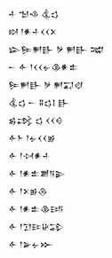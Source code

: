 <div class='block'>
<div class='line'>𒈦 𒈠𒈾 𒆬𒌓</div>
<div class='line'>𒊭 𒁹𒀭𒈦𒌋𒌋𒉽</div>
<div class='line'>𒇽𒌉𒂍𒃲 𒃻 𒂍𒃲 𒉋</div>
<div class='line'>𒀸 𒅆 𒁹𒌋𒌋𒉡𒆠𒀭𒉺</div>
<div class='line'>𒌉𒂍𒃲 𒃻 𒂍𒍑𒋼</div>
<div class='line'>𒆬𒌓 𒀸 𒐉𒌓𒋙 𒃲</div>
<div class='line'>𒌗𒃶 𒌓 𒌋𒌋𒄰</div>
<div class='line'>𒅆𒈨 𒁹𒉡𒌋𒌋𒂊</div>
<div class='line'>𒅆 𒁹𒀴𒀭𒈦</div>
<div class='line'>𒅆 𒁹𒀭𒉺𒋢𒀀𒉌</div>
<div class='line'>𒅆 𒁹𒉽𒂊𒁲</div>
<div class='line'>𒅆 𒁹𒀭𒉺𒆠𒅀</div>
<div class='line'>𒅆 𒁹𒋛𒄿𒄩𒁉</div>
<div class='line'>𒅆 𒁹𒅕𒉡𒁍</div>
</div>